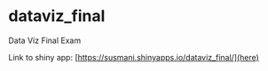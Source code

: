 # dataviz_final
Data Viz Final Exam

Link to shiny app: [https://susmani.shinyapps.io/dataviz_final/](here)
